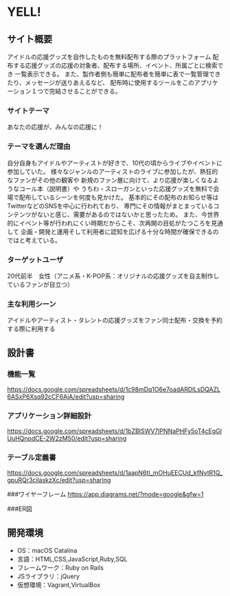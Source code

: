 # YELL!

## サイト概要
アイドルの応援グッズを自作したものを無料配布する際のプラットフォーム
配布する応援グッズの応援の対象者、配布する場所、イベント、所属ごとに検索でき
一覧表示できる。
また、製作者側も簡単に配布者を簡単に表で一覧管理できたり、メッセージが送りあえるなど、
配布時に使用するツールをこのアプリケーション１つで完結させることができる。

### サイトテーマ
あなたの応援が、みんなの応援に！

### テーマを選んだ理由
自分自身もアイドルやアーティストが好きで、10代の頃からライブやイベントに参加していた。
様々なジャンルのアーティストのライブに参加したが、熱狂的なファンがその他の観客や
新規のファン層に向けて、より応援が楽しくなるようなコール本（説明書）や
うちわ・スローガンといった応援グッズを無料で会場で配布しているシーンを何度も見かけた。
基本的にその配布のお知らせ等はTwitterなどのSNSを中心に行われており、
専門にその情報がまとまっているコンテンツがないと感じ、需要があるのではないかと思ったため。
また、今世界的にイベント等が行われにくい時期だからこそ、次再開の目処がたつころを見通して
企画・開発と運用そして利用者に認知を広げる十分な時間が確保できるのではと考えている。

### ターゲットユーザ
20代前半　女性（アニメ系・K-POP系：オリジナルの応援グッズを自主制作しているファンが目立つ）

### 主な利用シーン
アイドルやアーティスト・タレントの応援グッズをファン同士配布・交換を予約する際に利用する


## 設計書

### 機能一覧
<https://docs.google.com/spreadsheets/d/1c98mDq1O6e7oadARDlLsDQAZL6ASxP6Xsq92cCF6AjA/edit?usp=sharing>

### アプリケーション詳細設計
https://docs.google.com/spreadsheets/d/1bZBISWV7lPNNaPHFy5oT4cEgGIUuHQnpdCE-2W2zM50/edit?usp=sharing

### テーブル定義書
https://docs.google.com/spreadsheets/d/1aapN6tI_mOHuEECUd_kfNytR1Q_gpuRQr3cilaskzXc/edit?usp=sharing

###ワイヤーフレーム
https://app.diagrams.net/?mode=google&gfw=1

###ER図


###

## 開発環境
- OS：macOS Catalina
- 言語：HTML,CSS,JavaScript,Ruby,SQL
- フレームワーク：Ruby on Rails
- JSライブラリ：jQuery
- 仮想環境：Vagrant,VirtualBox

